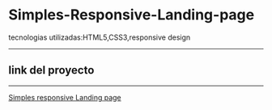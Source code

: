 # Simples-Responsive-Landing-page
tecnologias utilizadas:HTML5,CSS3,responsive design

 ------


 ## link del proyecto


 ------
 <a href="https://xbernardoalvez66.github.io/Simples-Responsive-Landing-page/Simples-Responsive-Landing-page/index.html">Simples responsive Landing page</a>


 

